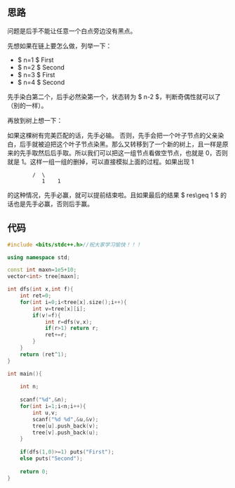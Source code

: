 ## 思路

问题是后手不能让任意一个白点旁边没有黑点。

先想如果在链上要怎么做，列举一下：

- $ n=1 $ First
- $ n=2 $ Second
- $ n=3 $ First
- $ n=4 $ Second

先手染白第二个，后手必然染第一个，状态转为 $ n-2 $，判断奇偶性就可以了（别的一样）。

再放到树上想一下：

如果这棵树有完美匹配的话，先手必输。
否则，先手会把一个叶子节点的父亲染白，后手就被迫把这个叶子节点染黑。那么又转移到了一个新的树上，且一样是原来的先手取然后后手取。所以我们可以把这一组节点看做空节点，也就是 0，否则就是 1。这样一组一组的删掉，可以直接模拟上面的过程。如果出现 1

       	    /  \
               1    1 
               
的这种情况，先手必赢，就可以提前结束啦。且如果最后的结果 $ res\geq 1 $ 的话也是先手必赢，否则后手赢。

## 代码

```cpp
#include <bits/stdc++.h>//祝大家学习愉快！！！

using namespace std;

const int maxn=1e5+10;
vector<int> tree[maxn];

int dfs(int x,int f){
	int ret=0;
	for(int i=0;i<tree[x].size();i++){
		int v=tree[x][i];
		if(v!=f){
			int r=dfs(v,x);
			if(r>1) return r;
			ret+=r;
		}
	}
	return (ret^1);
}

int main(){
	
	int n;
	
	scanf("%d",&n);
	for(int i=1;i<n;i++){
		int u,v;
		scanf("%d %d",&u,&v);
		tree[u].push_back(v);
		tree[v].push_back(u);
	}
	
	if(dfs(1,0)>=1) puts("First");
	else puts("Second");
	
	return 0;
}


```
